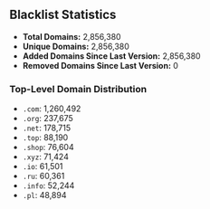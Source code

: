 ## Blacklist Statistics

- **Total Domains:** 2,856,380
- **Unique Domains:** 2,856,380
- **Added Domains Since Last Version:** 2,856,380
- **Removed Domains Since Last Version:** 0

### Top-Level Domain Distribution

-  `.com`: 1,260,492
-  `.org`: 237,675
-  `.net`: 178,715
-  `.top`: 88,190
-  `.shop`: 76,604
-  `.xyz`: 71,424
-  `.io`: 61,501
-  `.ru`: 60,361
-  `.info`: 52,244
-  `.pl`: 48,894

